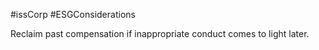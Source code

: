 #issCorp #ESGConsiderations 

Reclaim past compensation if inappropriate conduct comes to light later. 